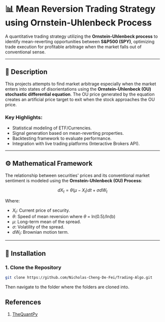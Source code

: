 # 📊 **Mean Reversion Trading Strategy using Ornstein-Uhlenbeck Process**  

A quantitative trading strategy utilizing the **Ornstein-Uhlenbeck process** to identify mean-reverting opportunities between **S&P500 (SPY)**, optimizing trade execution for profitable arbitrage when the market falls out of conventional sense.

---

## 📝 **Description**

This projects attempts to find market arbitrage especially when the market enters into states of disorientations using the **Ornstein-Uhlenbeck (OU) stochastic differential equation**. The OU price generated by the equation creates an artificial price target to exit when the stock approaches the OU price.

### **Key Highlights:**
- Statistical modeling of ETF/Currencies.
- Signal generation based on mean-reverting properties.
- Backtesting framework to evaluate performance.
- Integration with live trading platforms (Interactive Brokers API).

---

## ⚙️ **Mathematical Framework**

The relationship between securities' prices and its conventional market sentiment is modeled using the **Ornstein-Uhlenbeck (OU) Process**:

$$
dX_t = \theta (\mu - X_t) dt + \sigma dW_t
$$

Where:
- $X_t$: Current price of security.
- $\theta$: Speed of mean reversion where $\theta$ = ln(0.5)/ln(b)
- $\mu$: Long-term mean of the spread.
- $\sigma$: Volatility of the spread.
- $dW_t$: Brownian motion term.



---

## 🚀 **Installation**

### **1. Clone the Repository**
```bash
git clone https://github.com/Nicholas-Cheng-De-Fei/Trading-Algo.git
```
Then navigate to the folder where the folders are cloned into.

## References

1. [TheQuantPy](https://github.com/TheQuantPy/youtube-tutorials)
